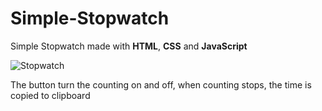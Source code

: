 # Simple-Stopwatch
Simple Stopwatch made with **HTML**, **CSS** and **JavaScript**

![Stopwatch](https://user-images.githubusercontent.com/44511471/153713248-a7fd42b8-173c-4596-a997-5e52c4645e37.png)

The button turn the counting on and off, when counting stops, the time is copied to clipboard
